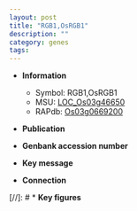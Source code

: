 ```yaml
---
layout: post
title: "RGB1,OsRGB1"
description: ""
category: genes
tags: 
---
```


* **Information**  
    + Symbol: RGB1,OsRGB1  
    + MSU: [LOC_Os03g46650](http://rice.uga.edu/cgi-bin/ORF_infopage.cgi?orf=LOC_Os03g46650)  
    + RAPdb: [Os03g0669200](http://rapdb.dna.affrc.go.jp/viewer/gbrowse_details/irgsp1?name=Os03g0669200)  

* **Publication**  

* **Genbank accession number**  

* **Key message**  

* **Connection**  

[//]: # * **Key figures**  


